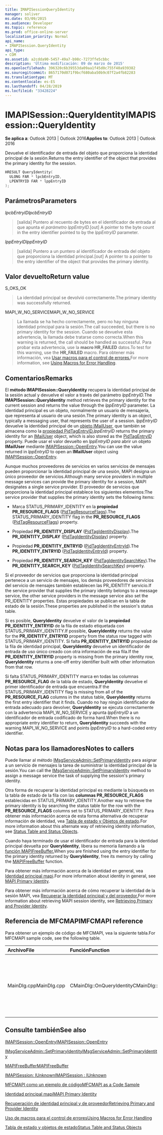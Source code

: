 ```yaml
---
title: IMAPISessionQueryIdentity
manager: soliver
ms.date: 03/09/2015
ms.audience: Developer
ms.topic: reference
ms.prod: office-online-server
localization_priority: Normal
api_name:
- IMAPISession.QueryIdentity
api_type:
- COM
ms.assetid: a2cdda90-5457-49a7-b98c-7273ffe5cbbc
description: 'Última modificación: 09 de marzo de 2015'
ms.openlocfilehash: 396320c6b39553da09aa1f45d0c755f40a939382
ms.sourcegitcommit: 8657170d071f9bcf680aba50b9c07f2a4fb82283
ms.translationtype: MT
ms.contentlocale: es-ES
ms.lasthandoff: 04/28/2019
ms.locfileid: "33428224"
---
```

# <a name="imapisessionqueryidentity"></a><span data-ttu-id="9af04-103">IMAPISession::QueryIdentity</span><span class="sxs-lookup"><span data-stu-id="9af04-103">IMAPISession::QueryIdentity</span></span>

  
  
<span data-ttu-id="9af04-104">**Se aplica a**: Outlook 2013 | Outlook 2016</span><span class="sxs-lookup"><span data-stu-id="9af04-104">**Applies to**: Outlook 2013 | Outlook 2016</span></span> 
  
<span data-ttu-id="9af04-105">Devuelve el identificador de entrada del objeto que proporciona la identidad principal de la sesión.</span><span class="sxs-lookup"><span data-stu-id="9af04-105">Returns the entry identifier of the object that provides the primary identity for the session.</span></span>
  
```cpp
HRESULT QueryIdentity(
  ULONG FAR * lpcbEntryID,
  LPENTRYID FAR * lppEntryID
);
```

## <a name="parameters"></a><span data-ttu-id="9af04-106">Parámetros</span><span class="sxs-lookup"><span data-stu-id="9af04-106">Parameters</span></span>

 <span data-ttu-id="9af04-107">_lpcbEntryID_</span><span class="sxs-lookup"><span data-stu-id="9af04-107">_lpcbEntryID_</span></span>
  
> <span data-ttu-id="9af04-108">[salida] Puntero al recuento de bytes en el identificador de entrada al que apunta el _parámetro lppEntryID._</span><span class="sxs-lookup"><span data-stu-id="9af04-108">[out] A pointer to the byte count in the entry identifier pointed to by the  _lppEntryID_ parameter.</span></span> 
    
 <span data-ttu-id="9af04-109">_lppEntryID_</span><span class="sxs-lookup"><span data-stu-id="9af04-109">_lppEntryID_</span></span>
  
> <span data-ttu-id="9af04-110">[salida] Puntero a un puntero al identificador de entrada del objeto que proporciona la identidad principal.</span><span class="sxs-lookup"><span data-stu-id="9af04-110">[out] A pointer to a pointer to the entry identifier of the object that provides the primary identity.</span></span>
    
## <a name="return-value"></a><span data-ttu-id="9af04-111">Valor devuelto</span><span class="sxs-lookup"><span data-stu-id="9af04-111">Return value</span></span>

<span data-ttu-id="9af04-112">S_OK</span><span class="sxs-lookup"><span data-stu-id="9af04-112">S_OK</span></span> 
  
> <span data-ttu-id="9af04-113">La identidad principal se devolvió correctamente.</span><span class="sxs-lookup"><span data-stu-id="9af04-113">The primary identity was successfully returned.</span></span>
    
<span data-ttu-id="9af04-114">MAPI_W_NO_SERVICE</span><span class="sxs-lookup"><span data-stu-id="9af04-114">MAPI_W_NO_SERVICE</span></span> 
  
> <span data-ttu-id="9af04-115">La llamada se ha hecho correctamente, pero no hay ninguna identidad principal para la sesión.</span><span class="sxs-lookup"><span data-stu-id="9af04-115">The call succeeded, but there is no primary identity for the session.</span></span> <span data-ttu-id="9af04-116">Cuando se devuelve esta advertencia, la llamada debe tratarse como correcta.</span><span class="sxs-lookup"><span data-stu-id="9af04-116">When this warning is returned, the call should be handled as successful.</span></span> <span data-ttu-id="9af04-117">Para probar esta advertencia, use la **macro HR_FAILED** datos.</span><span class="sxs-lookup"><span data-stu-id="9af04-117">To test for this warning, use the **HR_FAILED** macro.</span></span> <span data-ttu-id="9af04-118">Para obtener más información, vea [Usar macros para el control de errores.](using-macros-for-error-handling.md)</span><span class="sxs-lookup"><span data-stu-id="9af04-118">For more information, see [Using Macros for Error Handling](using-macros-for-error-handling.md).</span></span>
    
## <a name="remarks"></a><span data-ttu-id="9af04-119">Comentarios</span><span class="sxs-lookup"><span data-stu-id="9af04-119">Remarks</span></span>

<span data-ttu-id="9af04-120">El **método IMAPISession::QueryIdentity** recupera la identidad principal de la sesión actual y devuelve el valor a través del parámetro _lppEntryID._</span><span class="sxs-lookup"><span data-stu-id="9af04-120">The **IMAPISession::QueryIdentity** method retrieves the primary identity for the current session and returns the value through the  _lppEntryID_ parameter.</span></span> <span data-ttu-id="9af04-121">La identidad principal es un objeto, normalmente un usuario de mensajería, que representa al usuario de una sesión.</span><span class="sxs-lookup"><span data-stu-id="9af04-121">The primary identity is an object, typically a messaging user, that represents the user of a session.</span></span>  <span data-ttu-id="9af04-122">_lppEntryID_ devuelve la identidad principal de un [objeto IMailUser,](imailuserimapiprop.md) que también se almacena como la [propiedad PidTagEntryID.](pidtagentryid-canonical-property.md)</span><span class="sxs-lookup"><span data-stu-id="9af04-122">_lppEntryID_ returns the primary identity for an [IMailUser](imailuserimapiprop.md) object, which is also stored as the [PidTagEntryID](pidtagentryid-canonical-property.md) property.</span></span> <span data-ttu-id="9af04-123">Puede usar el valor devuelto en  _lppEntryID para_ abrir un objeto **IMailUser** mediante [IMAPISession::OpenEntry](imapisession-openentry.md).</span><span class="sxs-lookup"><span data-stu-id="9af04-123">You can use the value returned in  _lppEntryID_ to open an **IMailUser** object using [IMAPISession::OpenEntry](imapisession-openentry.md).</span></span>
  
<span data-ttu-id="9af04-124">Aunque muchos proveedores de servicios en varios servicios de mensajes pueden proporcionar la identidad principal de una sesión, MAPI designa un único proveedor de servicios.</span><span class="sxs-lookup"><span data-stu-id="9af04-124">Although many service providers in multiple message services can provide the primary identity for a session, MAPI designates a single service provider.</span></span> <span data-ttu-id="9af04-125">El proveedor de servicios que proporciona la identidad principal establece los siguientes elementos:</span><span class="sxs-lookup"><span data-stu-id="9af04-125">The service provider that supplies the primary identity sets the following items:</span></span>
  
- <span data-ttu-id="9af04-126">Marca STATUS_PRIMARY_IDENTITY en la **propiedad PR_RESOURCE_FLAGS** ([PidTagResourceFlags](pidtagresourceflags-canonical-property.md)).</span><span class="sxs-lookup"><span data-stu-id="9af04-126">The STATUS_PRIMARY_IDENTITY flag in the **PR_RESOURCE_FLAGS** ([PidTagResourceFlags](pidtagresourceflags-canonical-property.md)) property.</span></span>
    
- <span data-ttu-id="9af04-127">Propiedad **PR_IDENTITY_DISPLAY** ([PidTagIdentityDisplay](pidtagidentitydisplay-canonical-property.md)).</span><span class="sxs-lookup"><span data-stu-id="9af04-127">The **PR_IDENTITY_DISPLAY** ([PidTagIdentityDisplay](pidtagidentitydisplay-canonical-property.md)) property.</span></span>
    
- <span data-ttu-id="9af04-128">Propiedad **PR_IDENTITY_ENTRYID** ([PidTagIdentityEntryId](pidtagidentityentryid-canonical-property.md)).</span><span class="sxs-lookup"><span data-stu-id="9af04-128">The **PR_IDENTITY_ENTRYID** ([PidTagIdentityEntryId](pidtagidentityentryid-canonical-property.md)) property.</span></span>
    
- <span data-ttu-id="9af04-129">Propiedad **PR_IDENTITY_SEARCH_KEY** ([PidTagIdentitySearchKey](pidtagidentitysearchkey-canonical-property.md)).</span><span class="sxs-lookup"><span data-stu-id="9af04-129">The **PR_IDENTITY_SEARCH_KEY** ([PidTagIdentitySearchKey](pidtagidentitysearchkey-canonical-property.md)) property.</span></span>
    
<span data-ttu-id="9af04-130">Si el proveedor de servicios que proporciona la identidad principal pertenece a un servicio de mensajes, los demás proveedores de servicios del servicio de mensajes también establecen las PR_IDENTITY servicio.</span><span class="sxs-lookup"><span data-stu-id="9af04-130">If the service provider that supplies the primary identity belongs to a message service, the other service providers in the message service also set the PR_IDENTITY properties.</span></span> <span data-ttu-id="9af04-131">Estas propiedades se publican en la tabla de estado de la sesión.</span><span class="sxs-lookup"><span data-stu-id="9af04-131">These properties are published in the session's status table.</span></span> 
  
<span data-ttu-id="9af04-132">Si es posible, **QueryIdentity** devuelve el valor de la **propiedad PR_IDENTITY_ENTRYID** de la fila de estado etiquetada con STATUS_PRIMARY_IDENTITY.</span><span class="sxs-lookup"><span data-stu-id="9af04-132">If possible, **QueryIdentity** returns the value for the **PR_IDENTITY_ENTRYID** property from the status row tagged with STATUS_PRIMARY_IDENTITY.</span></span> <span data-ttu-id="9af04-133">Si falta **PR_IDENTITY_ENTRYID** propiedad de la fila de identidad principal, **QueryIdentity** devuelve un identificador de entrada de uso único creado con otra información de esa fila.</span><span class="sxs-lookup"><span data-stu-id="9af04-133">If the **PR_IDENTITY_ENTRYID** property is missing from the primary identity row, **QueryIdentity** returns a one-off entry identifier built with other information from that row.</span></span> 
  
<span data-ttu-id="9af04-134">Si falta STATUS_PRIMARY_IDENTITY marca en todas las columnas **PR_RESOURCE_FLAG** de la tabla de estado, **QueryIdentity** devuelve el primer identificador de entrada que encuentra.</span><span class="sxs-lookup"><span data-stu-id="9af04-134">If the STATUS_PRIMARY_IDENTITY flag is missing from all of the **PR_RESOURCE_FLAG** columns in the status table, **QueryIdentity** returns the first entry identifier that it finds.</span></span> <span data-ttu-id="9af04-135">Cuando no hay ningún identificador de entrada adecuado para devolver, **QueryIdentity** se ejecuta correctamente con la advertencia MAPI_W_NO_SERVICE y apunta  _lppEntryID_ a un identificador de entrada codificado de forma hard.</span><span class="sxs-lookup"><span data-stu-id="9af04-135">When there is no appropriate entry identifier to return, **QueryIdentity** succeeds with the warning MAPI_W_NO_SERVICE and points  _lppEntryID_ to a hard-coded entry identifier.</span></span> 
  
## <a name="notes-to-callers"></a><span data-ttu-id="9af04-136">Notas para los llamadores</span><span class="sxs-lookup"><span data-stu-id="9af04-136">Notes to callers</span></span>

<span data-ttu-id="9af04-137">Puede llamar al método [IMsgServiceAdmin::SetPrimaryIdentity](imsgserviceadmin-setprimaryidentity.md) para asignar a un servicio de mensajes la tarea de suministrar la identidad principal de la sesión.</span><span class="sxs-lookup"><span data-stu-id="9af04-137">You can call the [IMsgServiceAdmin::SetPrimaryIdentity](imsgserviceadmin-setprimaryidentity.md) method to assign a message service the task of supplying the session's primary identity.</span></span> 
  
<span data-ttu-id="9af04-138">Otra forma de recuperar la identidad principal es mediante la búsqueda en la tabla de estado de la fila con las **columnas PR_RESOURCE_FLAGS** establecidas en STATUS_PRIMARY_IDENTITY.</span><span class="sxs-lookup"><span data-stu-id="9af04-138">Another way to retrieve the primary identity is by searching the status table for the row with the **PR_RESOURCE_FLAGS** columns set to STATUS_PRIMARY_IDENTITY.</span></span> <span data-ttu-id="9af04-139">Para obtener más información acerca de esta forma alternativa de recuperar información de identidad, vea [Tabla de estado y Objetos de estado](status-table-and-status-objects.md).</span><span class="sxs-lookup"><span data-stu-id="9af04-139">For more information about this alternate way of retrieving identity information, see [Status Table and Status Objects](status-table-and-status-objects.md).</span></span>
  
<span data-ttu-id="9af04-140">Cuando haya terminado de usar el identificador de entrada para la identidad principal devuelta por **QueryIdentity**, libera su memoria llamando a la [función MAPIFreeBuffer.](mapifreebuffer.md)</span><span class="sxs-lookup"><span data-stu-id="9af04-140">When you are finished using the entry identifier for the primary identity returned by **QueryIdentity**, free its memory by calling the [MAPIFreeBuffer](mapifreebuffer.md) function.</span></span> 
  
<span data-ttu-id="9af04-141">Para obtener más información acerca de la identidad en general, vea [Identidad principal mapi](mapi-primary-identity.md).</span><span class="sxs-lookup"><span data-stu-id="9af04-141">For more information about identity in general, see [MAPI Primary Identity](mapi-primary-identity.md).</span></span> 
  
<span data-ttu-id="9af04-142">Para obtener más información acerca de cómo recuperar la identidad de la sesión MAPI, vea [Recuperar la identidad principal y del proveedor.](retrieving-primary-and-provider-identity.md)</span><span class="sxs-lookup"><span data-stu-id="9af04-142">For more information about retrieving MAPI session identity, see [Retrieving Primary and Provider Identity](retrieving-primary-and-provider-identity.md).</span></span> 
  
## <a name="mfcmapi-reference"></a><span data-ttu-id="9af04-143">Referencia de MFCMAPI</span><span class="sxs-lookup"><span data-stu-id="9af04-143">MFCMAPI reference</span></span>

<span data-ttu-id="9af04-144">Para obtener un ejemplo de código de MFCMAPI, vea la siguiente tabla.</span><span class="sxs-lookup"><span data-stu-id="9af04-144">For MFCMAPI sample code, see the following table.</span></span>
  
|<span data-ttu-id="9af04-145">**Archivo**</span><span class="sxs-lookup"><span data-stu-id="9af04-145">**File**</span></span>|<span data-ttu-id="9af04-146">**Función**</span><span class="sxs-lookup"><span data-stu-id="9af04-146">**Function**</span></span>|<span data-ttu-id="9af04-147">**Comentario**</span><span class="sxs-lookup"><span data-stu-id="9af04-147">**Comment**</span></span>|
|:-----|:-----|:-----|
|<span data-ttu-id="9af04-148">MainDlg.cpp</span><span class="sxs-lookup"><span data-stu-id="9af04-148">MainDlg.cpp</span></span>  <br/> |<span data-ttu-id="9af04-149">CMainDlg::OnQueryIdentity</span><span class="sxs-lookup"><span data-stu-id="9af04-149">CMainDlg::OnQueryIdentity</span></span>  <br/> |<span data-ttu-id="9af04-150">MFCMAPI usa el **método IMAPISession::QueryIdentity** para abrir la entrada de la libreta de direcciones para la identidad principal de la sesión.</span><span class="sxs-lookup"><span data-stu-id="9af04-150">MFCMAPI uses the **IMAPISession::QueryIdentity** method to open the address book entry for the primary identity of the session.</span></span>  <br/> |
   
## <a name="see-also"></a><span data-ttu-id="9af04-151">Consulte también</span><span class="sxs-lookup"><span data-stu-id="9af04-151">See also</span></span>



[<span data-ttu-id="9af04-152">IMAPISession::OpenEntry</span><span class="sxs-lookup"><span data-stu-id="9af04-152">IMAPISession::OpenEntry</span></span>](imapisession-openentry.md)
  
[<span data-ttu-id="9af04-153">IMsgServiceAdmin::SetPrimaryIdentity</span><span class="sxs-lookup"><span data-stu-id="9af04-153">IMsgServiceAdmin::SetPrimaryIdentity</span></span>](imsgserviceadmin-setprimaryidentity.md)
  
[<span data-ttu-id="9af04-154">MAPIFreeBuffer</span><span class="sxs-lookup"><span data-stu-id="9af04-154">MAPIFreeBuffer</span></span>](mapifreebuffer.md)
  
[<span data-ttu-id="9af04-155">IMAPISession: IUnknown</span><span class="sxs-lookup"><span data-stu-id="9af04-155">IMAPISession : IUnknown</span></span>](imapisessioniunknown.md)


[<span data-ttu-id="9af04-156">MFCMAPI como un ejemplo de código</span><span class="sxs-lookup"><span data-stu-id="9af04-156">MFCMAPI as a Code Sample</span></span>](mfcmapi-as-a-code-sample.md)
  
[<span data-ttu-id="9af04-157">Identidad principal mapi</span><span class="sxs-lookup"><span data-stu-id="9af04-157">MAPI Primary Identity</span></span>](mapi-primary-identity.md)
  
[<span data-ttu-id="9af04-158">Recuperación de identidad principal y de proveedor</span><span class="sxs-lookup"><span data-stu-id="9af04-158">Retrieving Primary and Provider Identity</span></span>](retrieving-primary-and-provider-identity.md)
  
[<span data-ttu-id="9af04-159">Uso de macros para el control de errores</span><span class="sxs-lookup"><span data-stu-id="9af04-159">Using Macros for Error Handling</span></span>](using-macros-for-error-handling.md)
  
[<span data-ttu-id="9af04-160">Tabla de estado y objetos de estado</span><span class="sxs-lookup"><span data-stu-id="9af04-160">Status Table and Status Objects</span></span>](status-table-and-status-objects.md)

